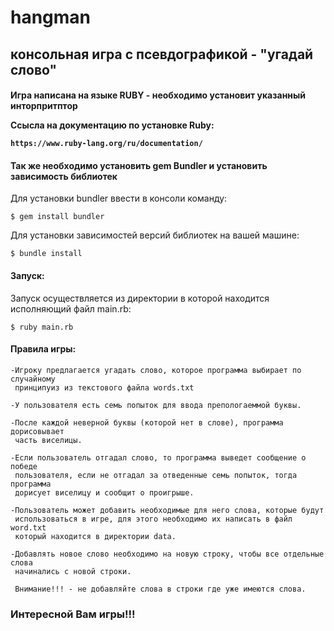 
<h1>hangman</h1>

<h2>консольная игра с псевдографикой - "угадай слово"</h2>

<h4>Игра написана на языке RUBY - необходимо установит указанный инторпритптор</4>

   Ссысла на документацию по установке Ruby:
   
    https://www.ruby-lang.org/ru/documentation/

<h4>Так же необходимо установить gem Bundler и установить зависимость библиотек</h4>

Для установки bundler ввести в консоли команду:
    
    $ gem install bundler
    
Для установки зависимостей версий библиотек на вашей машине:
   
    $ bundle install
    
<h4>Запуск:</h4>

Запуск осуществляется из директории в которой находится исполняющий файл main.rb:

    $ ruby main.rb

<h4>Правила игры:</h4>
    
    -Игроку предлагается угадать слово, которое программа выбирает по случайному
     принципуиз из текстового файла words.txt
    
    -У пользователя есть семь попыток для ввода препологаеммой буквы.
    
    -После каждой неверной буквы (которой нет в слове), программа дорисовывает
     часть виселицы.
    
    -Если пользователь отгадал слово, то программа выведет сообщение о победе
     пользователя, если не отгадал за отведенные семь попыток, тогда программа
     дорисует виселицу и сообщит о проигрыше.
    
    -Пользователь может добавить необходимые для него слова, которые будут
     использоваться в игре, для этого необходимо их написать в файл word.txt
     который находится в директории data.
    
    -Добавлять новое слово необходимо на новую строку, чтобы все отдельные слова
     начинались с новой строки.
     
     Внимание!!! - не добавляйте слова в строки где уже имеются слова.
     
<h3>Интересной Вам игры!!!</h3>
